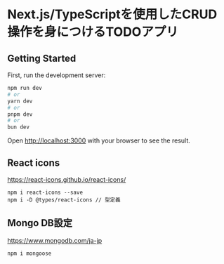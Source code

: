 # Next.js/TypeScriptを使用したCRUD操作を身につけるTODOアプリ

## Getting Started

First, run the development server:

```bash
npm run dev
# or
yarn dev
# or
pnpm dev
# or
bun dev
```

Open [http://localhost:3000](http://localhost:3000) with your browser to see the result.

## React icons
https://react-icons.github.io/react-icons/

```
npm i react-icons --save
npm i -D @types/react-icons // 型定義
```

## Mongo DB設定
https://www.mongodb.com/ja-jp

```
npm i mongoose
```